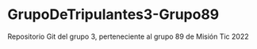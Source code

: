 # GrupoDeTripulantes3-Grupo89
Repositorio Git del grupo 3, perteneciente al grupo 89 de Misión Tic 2022
